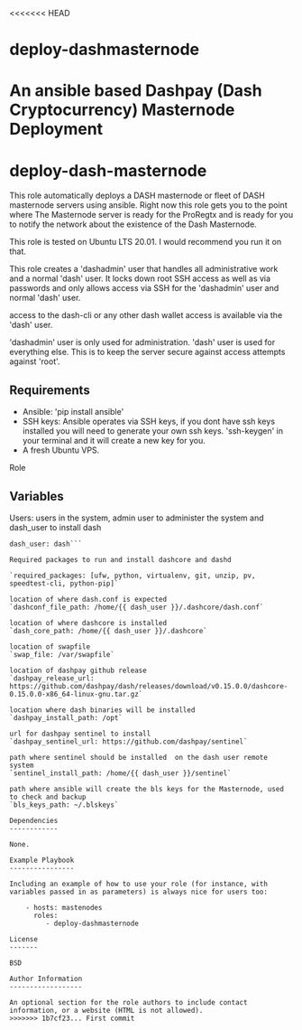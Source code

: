 <<<<<<< HEAD
# deploy-dashmasternode
An ansible based Dashpay (Dash Cryptocurrency) Masternode Deployment
=======


deploy-dash-masternode
=========

This role automatically deploys a DASH masternode or fleet of DASH masternode servers using ansible.  Right now this role gets you to the point where The Masternode server is ready for the ProRegtx and is ready for you to notify the network about the existence of the Dash Masternode.

This role is tested on Ubuntu LTS 20.01.  I would recommend you run it on that.

This role creates a 'dashadmin' user that handles all administrative work  and a normal 'dash' user. It locks down root SSH access as well as via  passwords and only allows access via SSH for the 'dashadmin' user and normal 'dash' user. 

access to the dash-cli or any other dash wallet access is available via the 'dash' user.

'dashadmin' user is only used for administration.
'dash' user is used for everything else.  This is to keep the server secure against access attempts against 'root'.



Requirements
------------

- Ansible: 'pip install ansible'
- SSH keys: Ansible operates via SSH keys, if you dont have ssh keys installed you will need to generate your own ssh keys.  'ssh-keygen' in your terminal and it will create a new key for you.
- A fresh Ubuntu VPS.


Role

Variables
--------------

Users: users in the system, admin user to administer the system and dash_user to install dash

```dashadmin_user: dashadmin
dash_user: dash```

Required packages to run and install dashcore and dashd

`required_packages: [ufw, python, virtualenv, git, unzip, pv, speedtest-cli, python-pip]`

location of where dash.conf is expected
`dashconf_file_path: /home/{{ dash_user }}/.dashcore/dash.conf`

location of where dashcore is installed
`dash_core_path: /home/{{ dash_user }}/.dashcore`

location of swapfile
`swap_file: /var/swapfile`

location of dashpay github release
`dashpay_release_url: https://github.com/dashpay/dash/releases/download/v0.15.0.0/dashcore-0.15.0.0-x86_64-linux-gnu.tar.gz`

location where dash binaries will be installed
`dashpay_install_path: /opt`

url for dashpay sentinel to install
`dashpay_sentinel_url: https://github.com/dashpay/sentinel`

path where sentinel should be installed  on the dash user remote system
`sentinel_install_path: /home/{{ dash_user }}/sentinel`

path where ansible will create the bls keys for the Masternode, used to check and backup
`bls_keys_path: ~/.blskeys`

Dependencies
------------

None.

Example Playbook
----------------

Including an example of how to use your role (for instance, with variables passed in as parameters) is always nice for users too:

    - hosts: mastenodes
      roles:
         - deploy-dashmasternode

License
-------

BSD

Author Information
------------------

An optional section for the role authors to include contact information, or a website (HTML is not allowed).
>>>>>>> 1b7cf23... First commit
